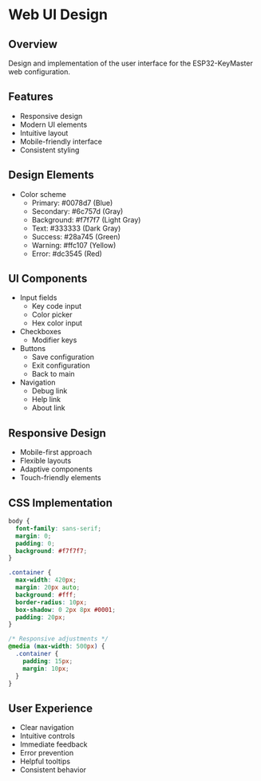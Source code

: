 # Web UI Design

## Overview
Design and implementation of the user interface for the ESP32-KeyMaster web configuration.

## Features
- Responsive design
- Modern UI elements
- Intuitive layout
- Mobile-friendly interface
- Consistent styling

## Design Elements
- Color scheme
  - Primary: #0078d7 (Blue)
  - Secondary: #6c757d (Gray)
  - Background: #f7f7f7 (Light Gray)
  - Text: #333333 (Dark Gray)
  - Success: #28a745 (Green)
  - Warning: #ffc107 (Yellow)
  - Error: #dc3545 (Red)

## UI Components
- Input fields
  - Key code input
  - Color picker
  - Hex color input
- Checkboxes
  - Modifier keys
- Buttons
  - Save configuration
  - Exit configuration
  - Back to main
- Navigation
  - Debug link
  - Help link
  - About link

## Responsive Design
- Mobile-first approach
- Flexible layouts
- Adaptive components
- Touch-friendly elements

## CSS Implementation
```css
body {
  font-family: sans-serif;
  margin: 0;
  padding: 0;
  background: #f7f7f7;
}

.container {
  max-width: 420px;
  margin: 20px auto;
  background: #fff;
  border-radius: 10px;
  box-shadow: 0 2px 8px #0001;
  padding: 20px;
}

/* Responsive adjustments */
@media (max-width: 500px) {
  .container {
    padding: 15px;
    margin: 10px;
  }
}
```

## User Experience
- Clear navigation
- Intuitive controls
- Immediate feedback
- Error prevention
- Helpful tooltips
- Consistent behavior 